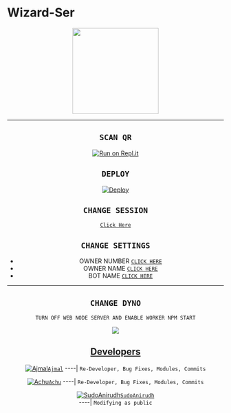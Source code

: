 # Wizard-Ser

<div align="center">
  <img border-radius: 15px src="https://i.imgur.com/1PWx69w.jpeg" width="200" height="200"/>



-------


## `SCAN QR`

[![Run on Repl.it](https://repl.it/badge/github/quiec/whatsAlfa)](https://replit.com/@AjmalAchu123/Wizard-Ser-Qr-test)

## `DEPLOY`

[![Deploy](https://www.herokucdn.com/deploy/button.svg)](https://heroku.com/deploy?template=https://github.com/Ajmal-Achu/Wizard-Ser)

## `CHANGE SESSION`

[`Click Here`](https://github.com/HYPER-MOD/Queen-Alexa/blob/main/session.json#L1)

## `CHANGE SETTINGS`

- OWNER NUMBER [`CLICK HERE`](https://github.com/Ajmal-Achu/Wizard-Ser/blob/main/config.js#L2)
- OWNER NAME [`CLICK HERE`](https://github.com/Ajmal-Achu/Wizard-Ser/blob/main/plugins/menu.js#L187)
- BOT NAME [`CLICK HERE`](https://github.com/Ajmal-Achu/Wizard-Ser/blob/main/plugins/menu.js#L189)

----------

## `CHANGE DYNO`

`TURN OFF WEB NODE SERVER AND ENABLE WORKER NPM START`

<p align="center">
  <a href="https://github.com/Ajmal-Achu/Wizrad-Ser"><img src="https://i.imgur.com/aSw2GKZ.jpeg" />
</p>


## Developers
  <div align="center">

  [![Ajmal](https://i.imgur.com/0eDfjxn.jpeg)](https://github.com/Ajmal-Achu)[`Ajmal`](https://github.com/Ajmal-Achu)
----|
   `Re-Developer, Bug Fixes, Modules, Commits`

   [![Achu](https://i.imgur.com/sKzm7EK.jpeg)](https://github.com/Ajmal-Achu)[`Achu`](https://github.com/Ajmal-Achu)
----|
   `Re-Developer, Bug Fixes, Modules, Commits`

   [![SudoAnirudh](https://i.imgur.com/SrwYN5u.jpeg)](https://github.com/SudoAnirudh)[`SudoAnirudh`](https://github.com/SudoAnirudh)        
----|
    `Modifying as public`
                                  
  </div
